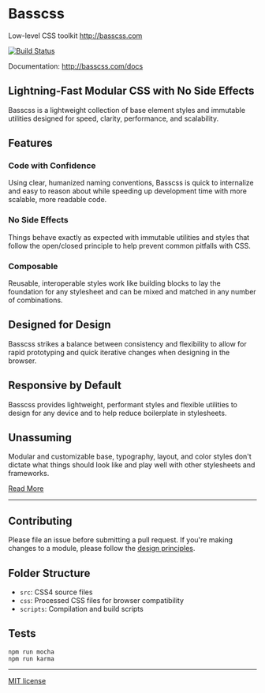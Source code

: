 # Basscss

Low-level CSS toolkit <http://basscss.com>

[![Build Status](https://travis-ci.org/basscss/basscss.svg)](https://travis-ci.org/basscss/basscss)

Documentation: <http://basscss.com/docs>

## Lightning-Fast Modular CSS with No Side Effects

Basscss is a lightweight collection of base element styles and immutable utilities designed for speed, clarity, performance, and scalability.


## Features

### Code with Confidence

Using clear, humanized naming conventions, Basscss is quick to internalize
and easy to reason about while speeding up development time with more scalable,
more readable code.

### No Side Effects

Things behave exactly as expected with immutable utilities
and styles that follow the open/closed principle
to help prevent common pitfalls with CSS.

### Composable

Reusable, interoperable styles
work like building blocks to lay the foundation for any stylesheet
and can be mixed and matched in any number of combinations.

## Designed for Design

Basscss strikes a balance between consistency and flexibility
to allow for rapid prototyping and quick iterative changes
when designing in the browser.

## Responsive by Default

Basscss provides lightweight, performant styles
and flexible utilities to design for any device
and to help reduce boilerplate in stylesheets.

## Unassuming

Modular and customizable base, typography, layout, and color styles
don't dictate what things should look like
and play well with other stylesheets and frameworks.

[Read More](http://basscss.com)

---

## Contributing

Please file an issue before submitting a pull request.
If you're making changes to a module, please follow the
[design principles](http://www.basscss.com/docs/reference/principles/).

## Folder Structure
- `src`: CSS4 source files
- `css`: Processed CSS files for browser compatibility
- `scripts`: Compilation and build scripts

## Tests

```
npm run mocha
npm run karma
```

---

[MIT license](http://opensource.org/licenses/MIT)

